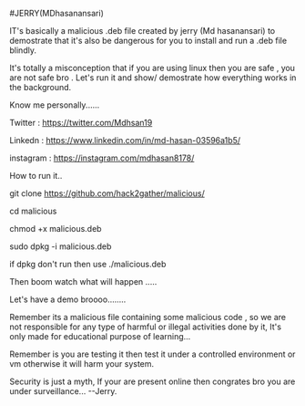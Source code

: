 #JERRY(MDhasanansari)

IT's basically a malicious .deb file created by jerry (Md hasanansari) to demostrate that it's also be dangerous for you to install and run a .deb file blindly.

It's totally a misconception that if you are using linux then you are safe , you are not safe bro . Let's run it and show/ demostrate how everything works in the background.

Know me personally......

Twitter : https://twitter.com/Mdhsan19

Linkedn : https://www.linkedin.com/in/md-hasan-03596a1b5/

instagram : https://instagram.com/mdhasan8178/


How to run it..

git clone https://github.com/hack2gather/malicious/

cd malicious

chmod +x malicious.deb

sudo dpkg -i malicious.deb 

if dpkg don't run then use ./malicious.deb

Then boom watch what will happen .....


Let's have a demo broooo........


Remember its a malicious file containing some malicious code , so we are not responsible for any type of harmful or illegal activities done by it, It's only made for educational purpose of learning...

Remember is you are testing it then test it under a controlled environment or vm otherwise it will harm your system.



Security is just a myth, If your are present online then congrates bro you are under surveillance...
                                                                                            --Jerry.
